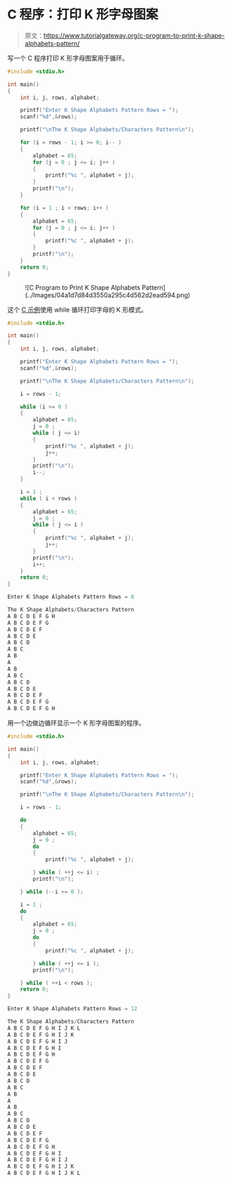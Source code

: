 # C 程序：打印 K 形字母图案

> 原文：<https://www.tutorialgateway.org/c-program-to-print-k-shape-alphabets-pattern/>

写一个 C 程序打印 K 形字母图案用于循环。

```c
#include <stdio.h>

int main()
{
    int i, j, rows, alphabet;

    printf("Enter K Shape Alphabets Pattern Rows = ");
    scanf("%d",&rows);

    printf("\nThe K Shape Alphabets/Characters Pattern\n"); 

    for (i = rows - 1; i >= 0; i-- ) 
	{
		alphabet = 65;
		for (j = 0 ; j <= i; j++ ) 	
		{
			printf("%c ", alphabet + j);
		}
		printf("\n");
	}

	for (i = 1 ; i < rows; i++ ) 
	{
		alphabet = 65;
		for (j = 0 ; j <= i; j++ ) 	
		{
			printf("%c ", alphabet + j);
		}
		printf("\n");
	}
    return 0;
}
```

<figure class="wp-block-image size-large">![C Program to Print K Shape Alphabets Pattern](../Images/04a1d7d84d3550a295c4d562d2ead594.png)</figure>

这个 [C 示例](https://www.tutorialgateway.org/c-programming-examples/)使用 while 循环打印字母的 K 形模式。

```c
#include <stdio.h>

int main()
{
    int i, j, rows, alphabet;

    printf("Enter K Shape Alphabets Pattern Rows = ");
    scanf("%d",&rows);

    printf("\nThe K Shape Alphabets/Characters Pattern\n");

	i = rows - 1;

	while (i >= 0 ) 
	{
		alphabet = 65;
		j = 0 ;
		while ( j <= i) 	
		{
			printf("%c ", alphabet + j);
			j++;
		}
		printf("\n");
		i--;
	}

	i = 1 ;
	while ( i < rows ) 
	{
		alphabet = 65;
		j = 0 ;
		while ( j <= i ) 	
		{
			printf("%c ", alphabet + j);
			j++;
		}
		printf("\n");
		i++;
	} 
    return 0;
}
```

```c
Enter K Shape Alphabets Pattern Rows = 8

The K Shape Alphabets/Characters Pattern
A B C D E F G H 
A B C D E F G 
A B C D E F 
A B C D E 
A B C D 
A B C 
A B 
A 
A B 
A B C 
A B C D 
A B C D E 
A B C D E F 
A B C D E F G 
A B C D E F G H
```

用一个边做边循环显示一个 K 形字母图案的程序。

```c
#include <stdio.h>

int main()
{
    int i, j, rows, alphabet;

    printf("Enter K Shape Alphabets Pattern Rows = ");
    scanf("%d",&rows);

    printf("\nThe K Shape Alphabets/Characters Pattern\n");

	i = rows - 1;

	do
	{
		alphabet = 65;
		j = 0 ;
		do	
		{
			printf("%c ", alphabet + j);

		} while ( ++j <= i) ;
		printf("\n");

	} while (--i >= 0 );

	i = 1 ;
	do 
	{
		alphabet = 65;
		j = 0 ;
		do	
		{
			printf("%c ", alphabet + j);

		} while ( ++j <= i );
		printf("\n");

	} while ( ++i < rows );
    return 0;
}
```

```c
Enter K Shape Alphabets Pattern Rows = 12

The K Shape Alphabets/Characters Pattern
A B C D E F G H I J K L 
A B C D E F G H I J K 
A B C D E F G H I J 
A B C D E F G H I 
A B C D E F G H 
A B C D E F G 
A B C D E F 
A B C D E 
A B C D 
A B C 
A B 
A 
A B 
A B C 
A B C D 
A B C D E 
A B C D E F 
A B C D E F G 
A B C D E F G H 
A B C D E F G H I 
A B C D E F G H I J 
A B C D E F G H I J K 
A B C D E F G H I J K L 
```
